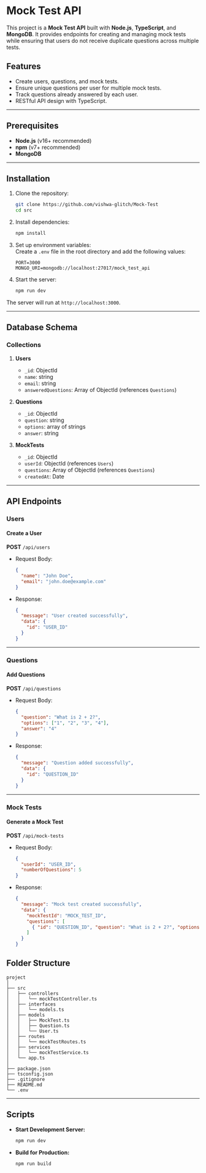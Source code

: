 # Mock Test API

This project is a **Mock Test API** built with **Node.js**, **TypeScript**, and **MongoDB**. It provides endpoints for creating and managing mock tests while ensuring that users do not receive duplicate questions across multiple tests.  

## Features  

- Create users, questions, and mock tests.  
- Ensure unique questions per user for multiple mock tests.  
- Track questions already answered by each user.  
- RESTful API design with TypeScript.  

---

## Prerequisites  

- **Node.js** (v16+ recommended)  
- **npm** (v7+ recommended)  
- **MongoDB**  

---

## Installation  

1. Clone the repository:  
   ```bash  
   git clone https://github.com/vishwa-glitch/Mock-Test
   cd src
   ```  

2. Install dependencies:  
   ```bash  
   npm install  
   ```  

3. Set up environment variables:  
   Create a `.env` file in the root directory and add the following values:  
   ```env  
   PORT=3000  
   MONGO_URI=mongodb://localhost:27017/mock_test_api  
   ```  

4. Start the server:  
   ```bash  
   npm run dev  
   ```  

The server will run at `http://localhost:3000`.

---

## Database Schema  

### Collections  

1. **Users**  
   - `_id`: ObjectId  
   - `name`: string  
   - `email`: string  
   - `answeredQuestions`: Array of ObjectId (references `Questions`)  

2. **Questions**  
   - `_id`: ObjectId  
   - `question`: string  
   - `options`: array of strings  
   - `answer`: string  

3. **MockTests**  
   - `_id`: ObjectId  
   - `userId`: ObjectId (references `Users`)  
   - `questions`: Array of ObjectId (references `Questions`)  
   - `createdAt`: Date  

---

## API Endpoints  

### **Users**  

#### Create a User  
**POST** `/api/users`  
- Request Body:  
  ```json  
  {  
    "name": "John Doe",  
    "email": "john.doe@example.com"  
  }  
  ```  
- Response:  
  ```json  
  {  
    "message": "User created successfully",  
    "data": {  
      "id": "USER_ID"  
    }  
  }  
  ```  

---

### **Questions**  

#### Add Questions  
**POST** `/api/questions`  
- Request Body:  
  ```json  
  {  
    "question": "What is 2 + 2?",  
    "options": ["1", "2", "3", "4"],  
    "answer": "4"  
  }  
  ```  
- Response:  
  ```json  
  {  
    "message": "Question added successfully",  
    "data": {  
      "id": "QUESTION_ID"  
    }  
  }  
  ```  

---

### **Mock Tests**  

#### Generate a Mock Test  
**POST** `/api/mock-tests`  
- Request Body:  
  ```json  
  {  
    "userId": "USER_ID",  
    "numberOfQuestions": 5  
  }  
  ```  
- Response:  
  ```json  
  {  
    "message": "Mock test created successfully",  
    "data": {  
      "mockTestId": "MOCK_TEST_ID",  
      "questions": [  
        { "id": "QUESTION_ID", "question": "What is 2 + 2?", "options": ["1", "2", "3", "4"] }  
      ]  
    }  
  }  
  ```  

## Folder Structure  

```  
project  
│  
├── src  
│   ├── controllers  
│   │   └── mockTestController.ts  
│   ├── interfaces  
│   │   └── models.ts  
│   ├── models  
│   │   ├── MockTest.ts  
│   │   ├── Question.ts  
│   │   └── User.ts  
│   ├── routes  
│   │   └── mockTestRoutes.ts  
│   ├── services  
│   │   └── mockTestService.ts  
│   └── app.ts  
│  
├── package.json  
├── tsconfig.json  
├── .gitignore  
├── README.md  
└── .env  
```  

---

## Scripts  

- **Start Development Server:**  
  ```bash  
  npm run dev  
  ```  

- **Build for Production:**  
  ```bash  
  npm run build  
  ```  
 

